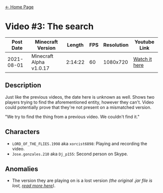 [← Home Page](../README.md)

# Video #3: The search
| Post Date  | Minecraft Version             | Length  | FPS | Resolution | Youtube Link      |
| ---------  | ----------------------------- | ------- | --- | ---------- | ----------------- |
| 2021-08-01 | Minecraft Alpha v1.0.17       | 2:14:22 | 60  | 1080x720   | [Watch it here](https://www.youtube.com/watch?v=dTY0dw9rVOc) |

## Description
Just like the previous videos, the date here is unknown as well.
Shows two players trying to find the aforementioned entity, however they can't.
Video could potentially prove that they're not present on a mismatched version.

"We try to find the thing from a previous video. We couldn't find it."

## Characters
* `LORD_OF_THE_FLIES.1998` aka `xorcist6898`:
  Playing and recording the video.
* `Jose.gonzales.210` aka `Dj_p155`:
  Second person on Skype.

## Anomalies
* The version they are playing on is a lost version *(the original .jar file is lost, [read more here](https://minecraft.fandom.com/wiki/Java_Edition_Alpha_v1.0.17))*.